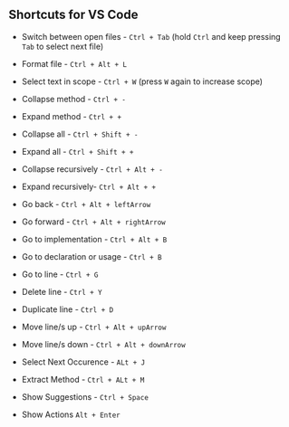 ## Shortcuts for VS Code

- Switch between open files - `Ctrl + Tab` (hold `Ctrl` and keep pressing `Tab` to select next file)
- Format file - `Ctrl + Alt + L`
- Select text in scope - `Ctrl + W` (press `W` again to increase scope)  
- Collapse method - `Ctrl + -`
- Expand method - `Ctrl + +`
- Collapse all - `Ctrl + Shift + -`
- Expand all - `Ctrl + Shift + +`
- Collapse recursively - `Ctrl + Alt + -`
- Expand recursively- `Ctrl + Alt + +`

- Go back - `Ctrl + Alt + leftArrow`
- Go forward - `Ctrl + Alt + rightArrow`

- Go to implementation - `Ctrl + Alt + B`
- Go to declaration or usage - `Ctrl + B`

- Go to line - `Ctrl + G`

- Delete line - `Ctrl + Y`
- Duplicate line - `Ctrl + D`

- Move line/s up - `Ctrl + Alt + upArrow`
- Move line/s down - `Ctrl + Alt + downArrow`

- Select Next Occurence - `ALt + J`
- Extract Method - `Ctrl + ALt + M`

- Show Suggestions - `Ctrl + Space`
- Show Actions `Alt + Enter`